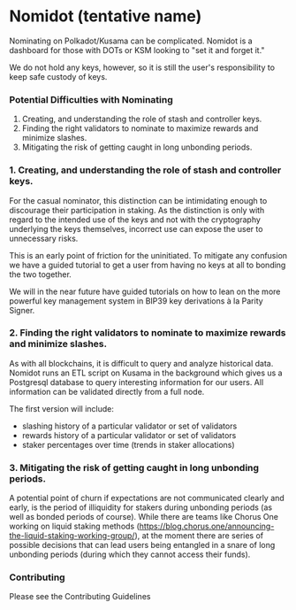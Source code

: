 # Nomidot (tentative name)

Nominating on Polkadot/Kusama can be complicated. Nomidot is a dashboard for those with DOTs or KSM looking to "set it and forget it."

We do not hold any keys, however, so it is still the user's responsibility to keep safe custody of keys.

### Potential Difficulties with Nominating
1. Creating, and understanding the role of stash and controller keys.
2. Finding the right validators to nominate to maximize rewards and minimize slashes.
3. Mitigating the risk of getting caught in long unbonding periods.

### 1. Creating, and understanding the role of stash and controller keys.
For the casual nominator, this distinction can be intimidating enough to discourage their participation in staking. As the distinction is only with regard to the intended use of the keys and not with the cryptography underlying the keys themselves, incorrect use can expose the user to unnecessary risks.

This is an early point of friction for the uninitiated. To mitigate any confusion we have a guided tutorial to get a user from having no keys at all to bonding the two together. 

We will in the near future have guided tutorials on how to lean on the more powerful key management system in BIP39 key derivations à la Parity Signer.

### 2. Finding the right validators to nominate to maximize rewards and minimize slashes.
As with all blockchains, it is difficult to query and analyze historical data. Nomidot runs an ETL script on Kusama in the background which gives us a Postgresql database to query interesting information for our users. All information can be validated directly from a full node.

The first version will include:
* slashing history of a particular validator or set of validators
* rewards history of a particular validator or set of validators
* staker percentages over time (trends in staker allocations)

### 3. Mitigating the risk of getting caught in long unbonding periods.
A potential point of churn if expectations are not communicated clearly and early, is the period of illiquidity for stakers during unbonding periods (as well as bonded periods of course). While there are teams like Chorus One working on liquid staking methods (https://blog.chorus.one/announcing-the-liquid-staking-working-group/), at the moment there are series of possible decisions that can lead users being entangled in a snare of long unbonding periods (during which they cannot access their funds).


### Contributing
Please see the Contributing Guidelines